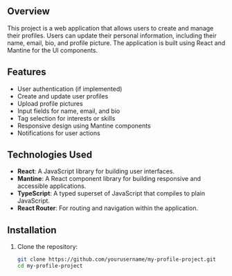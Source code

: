 ## Overview

This project is a web application that allows users to create and manage their profiles. Users can update their personal information, including their name, email, bio, and profile picture. The application is built using React and Mantine for the UI components.

## Features

- User authentication (if implemented)
- Create and update user profiles
- Upload profile pictures
- Input fields for name, email, and bio
- Tag selection for interests or skills
- Responsive design using Mantine components
- Notifications for user actions

## Technologies Used

- **React**: A JavaScript library for building user interfaces.
- **Mantine**: A React component library for building responsive and accessible applications.
- **TypeScript**: A typed superset of JavaScript that compiles to plain JavaScript.
- **React Router**: For routing and navigation within the application.

## Installation

1. Clone the repository:

   ```bash
   git clone https://github.com/yourusername/my-profile-project.git
   cd my-profile-project
